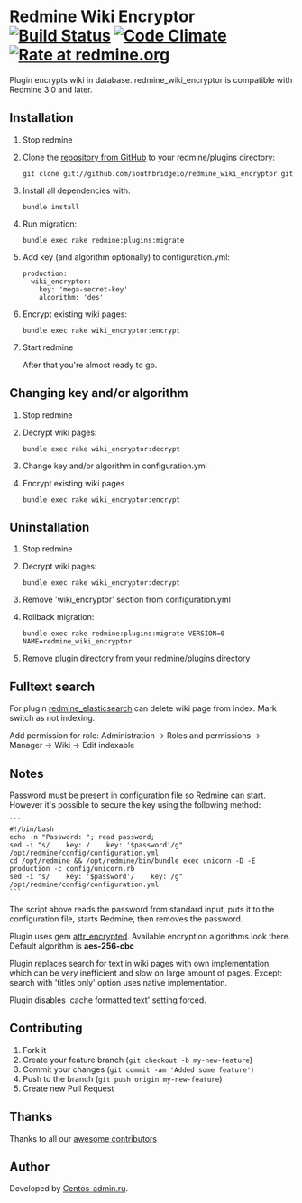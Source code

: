 # Redmine Wiki Encryptor [![Build Status](https://travis-ci.org/southbridgeio/redmine_wiki_encryptor.svg?branch=master)](https://travis-ci.org/southbridgeio/redmine_wiki_encryptor) [![Code Climate](https://codeclimate.com/github/southbridgeio/redmine_wiki_encryptor/badges/gpa.svg)](https://codeclimate.com/github/southbridgeio/redmine_wiki_encryptor) [![Rate at redmine.org](http://img.shields.io/badge/rate%20at-redmine.org-blue.svg?style=flat)](http://www.redmine.org/plugins/redmine_wiki_encryptor)

Plugin encrypts wiki in database. redmine_wiki_encryptor is compatible with Redmine 3.0 and later.

## Installation

1. Stop redmine

2. Clone the [repository from GitHub](https://github.com/southbridgeio/redmine_wiki_encryptor) to your redmine/plugins directory:

    ```
    git clone git://github.com/southbridgeio/redmine_wiki_encryptor.git
    ```

3. Install all dependencies with:

    ```
    bundle install
    ```

4. Run migration:

    ```
    bundle exec rake redmine:plugins:migrate
    ```

5. Add key (and algorithm optionally) to configuration.yml:

    ```
    production:
      wiki_encryptor:
        key: 'mega-secret-key'
        algorithm: 'des'
    ```

6. Encrypt existing wiki pages:

    ```
    bundle exec rake wiki_encryptor:encrypt
    ```

7. Start redmine

    After that you're almost ready to go.

## Changing key and/or algorithm

1. Stop redmine

2. Decrypt wiki pages:

    ```
    bundle exec rake wiki_encryptor:decrypt
    ```

3. Change key and/or algorithm in configuration.yml

4. Encrypt existing wiki pages

    ```
    bundle exec rake wiki_encryptor:encrypt
    ```

## Uninstallation

1. Stop redmine

2. Decrypt wiki pages:

    ```
    bundle exec rake wiki_encryptor:decrypt
    ```

3. Remove 'wiki_encryptor' section from configuration.yml

4. Rollback migration:

    ```
    bundle exec rake redmine:plugins:migrate VERSION=0 NAME=redmine_wiki_encryptor
    ```

5. Remove plugin directory from your redmine/plugins directory

## Fulltext search

For plugin [redmine_elasticsearch](https://github.com/southbridgeio/redmine_elasticsearch) can delete wiki page from index. Mark switch as not indexing.

Add permission for role: Administration -> Roles and permissions ->  Manager -> Wiki -> Edit indexable

## Notes

Password must be present in configuration file so Redmine can start. However it's possible to secure the key using the following method:

    ```
    #!/bin/bash
    echo -n "Password: "; read password;
    sed -i "s/    key: /    key: '$password'/g" /opt/redmine/config/configuration.yml
    cd /opt/redmine && /opt/redmine/bin/bundle exec unicorn -D -E production -c config/unicorn.rb
    sed -i "s/    key: '$password'/    key: /g" /opt/redmine/config/configuration.yml
    ```

The script above reads the password from standard input, puts it to the configuration file, starts Redmine, then removes the password.

Plugin uses gem [attr_encrypted](https://github.com/shuber/attr_encrypted). Available encryption algorithms look there.
Default algorithm is **aes-256-cbc**

Plugin replaces search for text in wiki pages with own implementation, which can be very inefficient and slow on large amount of pages.
Except: search with 'titles only' option uses native implementation.

Plugin disables 'cache formatted text' setting forced.

## Contributing

1. Fork it
2. Create your feature branch (`git checkout -b my-new-feature`)
3. Commit your changes (`git commit -am 'Added some feature'`)
4. Push to the branch (`git push origin my-new-feature`)
5. Create new Pull Request

## Thanks

Thanks to all our [awesome
contributors](https://github.com/southbridgeio/redmine_wiki_encryptor/graphs/contributors)

## Author

Developed by [Centos-admin.ru](https://southbridge.io).
